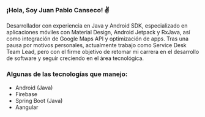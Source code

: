 ### ¡Hola, Soy Juan Pablo Canseco! ✌️
Desarrollador con experiencia en Java y Android SDK, especializado en aplicaciones móviles con Material Design, Android Jetpack y RxJava, así como integración de Google Maps API y optimización de apps. Tras una pausa por motivos personales, actualmente trabajo como Service Desk Team Lead, pero con el firme objetivo de retomar mi carrera en el desarrollo de software y seguir creciendo en el área tecnológica.

### Algunas de las tecnologías que manejo:
- Android (Java)
- Firebase
- Spring Boot (Java)
- Aangular


